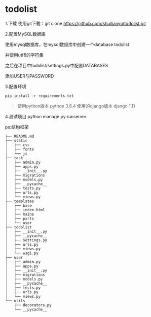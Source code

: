 # todolist

1.下载
  使用git下载：git clone https://github.com/shuilianyu/todolist.git

2.配置MySQL数据库

  使用mysql数据库，在mysql数据库中创建一个database todolist

 并使用utf8的字符集

 之后在项目中todolist/settings.py中配置DATABASES

添加USER与PASSWORD


3.配置环境
```python
pip install -r requirements.txt
```
>使用python版本 python 3.6.4   使用的django版本 django 1.11



4.测试项目
  python manage.py runserver   


ps:结构框架
```├── manage.py
├── README.md
├── static
│   ├── css
│   ├── fonts
│   └── js
├── task
│   ├── admin.py
│   ├── apps.py
│   ├── __init__.py
│   ├── migrations
│   ├── models.py
│   ├── __pycache__
│   ├── tests.py
│   ├── urls.py
│   └── views.py
├── templates
│   ├── base
│   ├── index.html
│   ├── mains
│   ├── parts
│   └── user
├── todolist
│   ├── __init__.py
│   ├── __pycache__
│   ├── settings.py
│   ├── urls.py
│   ├── views.py
│   └── wsgi.py
├── user
│   ├── admin.py
│   ├── apps.py
│   ├── __init__.py
│   ├── migrations
│   ├── models.py
│   ├── __pycache__
│   ├── tests.py
│   ├── urls.py
│   └── views.py
└── utils
    ├── decorators.py
    └── __pycache__
```